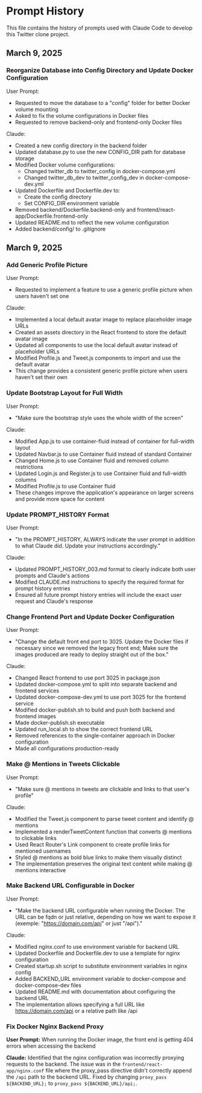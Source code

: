 # Prompt History

This file contains the history of prompts used with Claude Code to develop this Twitter clone project.

## March 9, 2025

### Reorganize Database into Config Directory and Update Docker Configuration

User Prompt:
- Requested to move the database to a "config" folder for better Docker volume mounting
- Asked to fix the volume configurations in Docker files
- Requested to remove backend-only and frontend-only Docker files

Claude:
- Created a new config directory in the backend folder
- Updated database.py to use the new CONFIG_DIR path for database storage
- Modified Docker volume configurations:
  - Changed twitter_db to twitter_config in docker-compose.yml
  - Changed twitter_db_dev to twitter_config_dev in docker-compose-dev.yml
- Updated Dockerfile and Dockerfile.dev to:
  - Create the config directory
  - Set CONFIG_DIR environment variable
- Removed backend/Dockerfile.backend-only and frontend/react-app/Dockerfile.frontend-only
- Updated README.md to reflect the new volume configuration
- Added backend/config/ to .gitignore

## March 9, 2025

### Add Generic Profile Picture

User Prompt:
- Requested to implement a feature to use a generic profile picture when users haven't set one

Claude:
- Implemented a local default avatar image to replace placeholder image URLs
- Created an assets directory in the React frontend to store the default avatar image
- Updated all components to use the local default avatar instead of placeholder URLs
- Modified Profile.js and Tweet.js components to import and use the default avatar
- This change provides a consistent generic profile picture when users haven't set their own

### Update Bootstrap Layout for Full Width

User Prompt:
- "Make sure the bootstrap style uses the whole width of the screen"

Claude:
- Modified App.js to use container-fluid instead of container for full-width layout
- Updated Navbar.js to use Container fluid instead of standard Container
- Changed Home.js to use Container fluid and removed column restrictions
- Updated Login.js and Register.js to use Container fluid and full-width columns
- Modified Profile.js to use Container fluid 
- These changes improve the application's appearance on larger screens and provide more space for content

### Update PROMPT_HISTORY Format

User Prompt:
- "In the PROMPT_HISTORY, ALWAYS indicate the user prompt in addition to what Claude did. Update your instructions accordingly."

Claude:
- Updated PROMPT_HISTORY_003.md format to clearly indicate both user prompts and Claude's actions
- Modified CLAUDE.md instructions to specify the required format for prompt history entries
- Ensured all future prompt history entries will include the exact user request and Claude's response

### Change Frontend Port and Update Docker Configuration

User Prompt:
- "Change the default front end port to 3025. Update the Docker files if necessary since we removed the legacy front end; Make sure the images produced are ready to deploy straight out of the box."

Claude:
- Changed React frontend to use port 3025 in package.json
- Updated docker-compose.yml to split into separate backend and frontend services
- Updated docker-compose-dev.yml to use port 3025 for the frontend service
- Modified docker-publish.sh to build and push both backend and frontend images
- Made docker-publish.sh executable
- Updated run_local.sh to show the correct frontend URL
- Removed references to the single-container approach in Docker configuration
- Made all configurations production-ready

### Make @ Mentions in Tweets Clickable

User Prompt:
- "Make sure @ mentions in tweets are clickable and links to that user's profile"

Claude:
- Modified the Tweet.js component to parse tweet content and identify @ mentions
- Implemented a renderTweetContent function that converts @ mentions to clickable links
- Used React Router's Link component to create profile links for mentioned usernames
- Styled @ mentions as bold blue links to make them visually distinct
- The implementation preserves the original text content while making @ mentions interactive

### Make Backend URL Configurable in Docker

User Prompt:
- "Make the backend URL configurable when running the Docker. The URL can be fqdn or just relative, depending on how we want to expose it (exemple: "https://domain.com/api" or just "/api")."

Claude:
- Modified nginx.conf to use environment variable for backend URL
- Updated Dockerfile and Dockerfile.dev to use a template for nginx configuration
- Created startup.sh script to substitute environment variables in nginx config
- Added BACKEND_URL environment variable to docker-compose and docker-compose-dev files
- Updated README.md with documentation about configuring the backend URL
- The implementation allows specifying a full URL like https://domain.com/api or a relative path like /api

### Fix Docker Nginx Backend Proxy

**User Prompt:** When running the Docker image, the front end is getting 404 errors when accessing the backend

**Claude:** Identified that the nginx configuration was incorrectly proxying requests to the backend. The issue was in the `frontend/react-app/nginx.conf` file where the proxy_pass directive didn't correctly append the `/api` path to the backend URL. Fixed by changing `proxy_pass ${BACKEND_URL};` to `proxy_pass ${BACKEND_URL}/api;`.